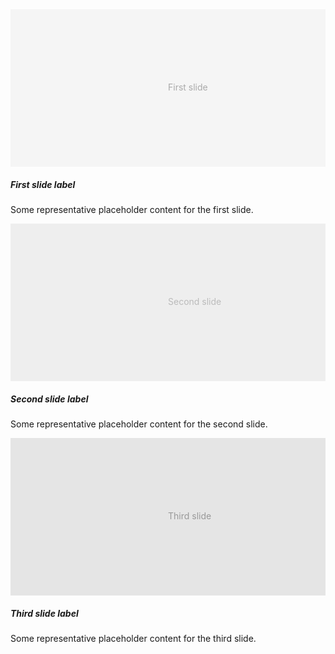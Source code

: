 ﻿<BSCarousel HasControls="true" HasIndicators="true" IsDark="true">
    <BSCarouselItem>
        <svg class="bd-placeholder-img bd-placeholder-img-lg d-block w-100" width="800" height="400" xmlns="http://www.w3.org/2000/svg" role="img" aria-label="Placeholder: First slide" preserveAspectRatio="xMidYMid slice" focusable="false">
            <rect width="100%" height="100%" fill="#f5f5f5"></rect><text x="50%" y="50%" fill="#aaa" dy=".3em">First slide</text>
        </svg>
        <BSCarouselCaption Class="d-none d-md-block">
            <h5>First slide label</h5>
            <p>Some representative placeholder content for the first slide.</p>
        </BSCarouselCaption>
    </BSCarouselItem>
    <BSCarouselItem>
        <svg class="bd-placeholder-img bd-placeholder-img-lg d-block w-100" width="800" height="400" xmlns="http://www.w3.org/2000/svg" role="img" aria-label="Placeholder: Second slide" preserveAspectRatio="xMidYMid slice" focusable="false">
            <rect width="100%" height="100%" fill="#eee"></rect><text x="50%" y="50%" fill="#bbb" dy=".3em">Second slide</text>
        </svg>
        <BSCarouselCaption Class="d-none d-md-block">
            <h5>Second slide label</h5>
            <p>Some representative placeholder content for the second slide.</p>
        </BSCarouselCaption>
    </BSCarouselItem>
    <BSCarouselItem>
        <svg class="bd-placeholder-img bd-placeholder-img-lg d-block w-100" width="800" height="400" xmlns="http://www.w3.org/2000/svg" role="img" aria-label="Placeholder: Third slide" preserveAspectRatio="xMidYMid slice" focusable="false">
            <rect width="100%" height="100%" fill="#e5e5e5"></rect><text x="50%" y="50%" fill="#999" dy=".3em">Third slide</text>
        </svg>
        <BSCarouselCaption Class="d-none d-md-block">
            <h5>Third slide label</h5>
            <p>Some representative placeholder content for the third slide.</p>
        </BSCarouselCaption>
    </BSCarouselItem>
</BSCarousel>